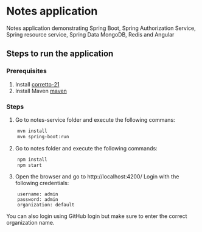 # Notes application

Notes application demonstrating Spring Boot, Spring Authorization Service, Spring resource service, Spring Data MongoDB, Redis and Angular

## Steps to run the application

### Prerequisites

1. Install [corretto-21](https://docs.aws.amazon.com/corretto/latest/corretto-21-ug/downloads-list.html)
2. Install Maven [maven](https://maven.apache.org/install.html)

### Steps

1. Go to notes-service folder and execute the following commans:
```bash 
    mvn install
    mvn spring-boot:run
```

2. Go to notes folder and execute the following commands:
```bash 
    npm install
    npm start
```
3. Open the browser and go to http://localhost:4200/
Login with the following credentials:
```text
    username: admin
    password: admin
    organization: default
```
You can also login using GitHub login but make sure to enter the correct organization name.
